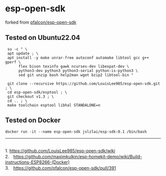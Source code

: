 # esp-open-sdk
forked from 
<a href="https://github.com/pfalcon/esp-open-sdk">pfalcon/esp-open-sdk</a>
<br>
## Tested on Ubuntu22.04

```
 su -c " \
 apt update ; \
 apt install -y make unrar-free autoconf automake libtool gcc g++ gperf \
      flex bison texinfo gawk ncurses-dev libexpat-dev \
      python3-dev python3 python3-serial python-is-python3 \
      sed git unzip bash help2man wget bzip2 libtool-bin "
```

```	
 git clone --recursive https://github.com/LouisLee985/esp-open-sdk.git ; \
 cd esp-open-sdk/esptool ; \
 git checkout v1.3 ; \
 cd .. ; \
 make toolchain esptool libhal STANDALONE=n
```

## Tested on Docker
```shell
docker run -it --name esp-open-sdk jslzlai/esp-sdk:0.1 /bin/bash
```
---
<br>1.  https://github.com/LouisLee985/esp-open-sdk/wiki
<br>2.　https://github.com/maximkulkin/esp-homekit-demo/wiki/Build-instructions-ESP8266-(Docker)
<br>3.　https://github.com/pfalcon/esp-open-sdk/pull/391
